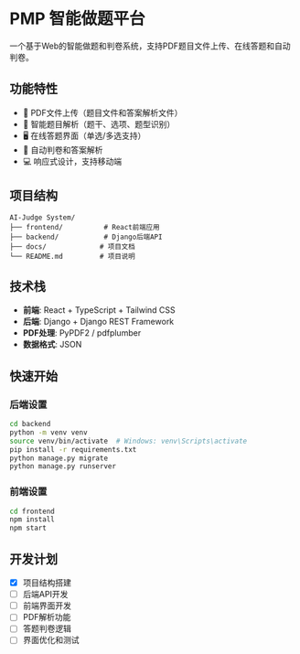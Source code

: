 # PMP 智能做题平台

一个基于Web的智能做题和判卷系统，支持PDF题目文件上传、在线答题和自动判卷。

## 功能特性

- 📂 PDF文件上传（题目文件和答案解析文件）
- 📄 智能题目解析（题干、选项、题型识别）
- 🖥️ 在线答题界面（单选/多选支持）
- 🧠 自动判卷和答案解析
- 💻 响应式设计，支持移动端

## 项目结构

```
AI-Judge System/
├── frontend/          # React前端应用
├── backend/           # Django后端API
├── docs/             # 项目文档
└── README.md         # 项目说明
```

## 技术栈

- **前端**: React + TypeScript + Tailwind CSS
- **后端**: Django + Django REST Framework
- **PDF处理**: PyPDF2 / pdfplumber
- **数据格式**: JSON

## 快速开始

### 后端设置
```bash
cd backend
python -m venv venv
source venv/bin/activate  # Windows: venv\Scripts\activate
pip install -r requirements.txt
python manage.py migrate
python manage.py runserver
```

### 前端设置
```bash
cd frontend
npm install
npm start
```

## 开发计划

- [x] 项目结构搭建
- [ ] 后端API开发
- [ ] 前端界面开发
- [ ] PDF解析功能
- [ ] 答题判卷逻辑
- [ ] 界面优化和测试 